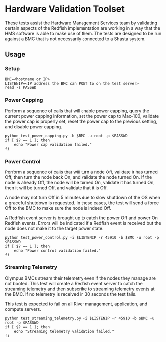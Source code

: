 # Hardware Validation Toolset

These tests assist the Hardware Management Services team by validating certain
aspects of the Redfish implementation are working in a way that the HMS software
is able to make use of them. The tests are designed to be run against a BMC that
is not necessarily connected to a Shasta system.

## Usage
### Setup
```
BMC=<hostname or IP>
LISTENIP=<IP address the BMC can POST to on the test server>
read -s PASSWD
```
### Power Capping
Perform a sequence of calls that will enable power capping, query the current
power capping information, set the power cap to Max-100, validate the power cap
is properly set, reset the power cap to the previous setting, and disable power
capping.

```
python test_power_capping.py -b $BMC -u root -p $PASSWD
if [ $? == 1 ]; then
    echo "Power cap validation failed."
fi
```

### Power Control
Perform a sequence of calls that will turn a node Off, validate it has turned
Off, then turn the node back On, and validate the node turned On. If the node is
already Off, the node will be turned On, validate it has turned On, then it will
be turned Off, and validate that it is Off.

A node may not turn Off in 5 minutes due to slow shutdown of the OS when a
graceful shutdown is requested. In these cases, the test will send a force Off
to the BMC to make sure the node is indeed Off.

A Redfish event server is brought up to catch the power Off and power On Redfish
events. Errors will be indicated if a Redfish event is received but the node
does not make it to the target power state.

```
python test_power_control.py -i $LISTENIP -r 45910 -b $BMC -u root -p $PASSWD
if [ $? == 1 ]; then
    echo "Power control validation failed."
fi
```

### Streaming Telemetry
Olympus BMCs stream their telemetry even if the nodes they manage are not
booted. This test will create a Redfish event server to catch the streaming
telemetry and then subscribe to streaming telemetry events at the BMC. If no
telemetry is received in 30 seconds the test fails.

This test is expected to fail on all River management, application, and
compute servers.

```
python test_streaming_telemetry.py -i $LISTENIP -r 45910 -b $BMC -u root -p $PASSWD
if [ $? == 1 ]; then
    echo "Streaming telemetry validation failed."
fi
```